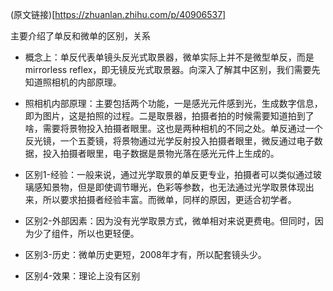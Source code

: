 (原文链接)[https://zhuanlan.zhihu.com/p/40906537]

主要介绍了单反和微单的区别，关系

- 概念上：单反代表单镜头反光式取景器，微单实际上并不是微型单反，而是mirrorless reflex，即无镜反光式取景器。向深入了解其中区别，我们需要先知道照相机的内部原理。

- 照相机内部原理：主要包括两个功能，一是感光元件感到光，生成数字信息，即为图片，这是拍照的过程。二是取景器，拍摄者拍的时候需要知道拍到了啥，需要将景物投入拍摄者眼里。这也是两种相机的不同之处。单反通过一个反光镜，一个五菱镜，将景物通过光学反射投入拍摄者眼里，微反通过电子数据，投入拍摄者眼里，电子数据是景物光落在感光元件上生成的。

- 区别1-经验：一般来说，通过光学取景的单反更专业，拍摄者可以类似通过玻璃感知景物，但是即使调节曝光，色彩等参数，也无法通过光学取景体现出来，所以要求拍摄者经验丰富。而微单，同样的原因，更适合初学者。

- 区别2-外部因素：因为没有光学取景方式，微单相对来说更费电。但同时，因为少了组件，所以也更轻便。

- 区别3-历史：微单历史更短，2008年才有，所以配套镜头少。

- 区别4-效果：理论上没有区别
